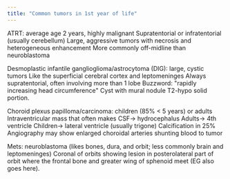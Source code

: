 ```yaml
---
title: "Common tumors in 1st year of life"
---
```

ATRT: average age 2 years, highly malignant
Supratentorial or infratentorial (usually cerebellum)
Large, aggressive tumors with necrosis and heterogeneous enhancement
More commonly off-midline than neuroblastoma

Desmoplastic infantile ganglioglioma/astrocytoma (DIG): large, cystic tumors
Like the superficial cerebral cortex and leptomeninges
Always supratentorial, often involving more than 1 lobe 
Buzzword: &quot;rapidly increasing head circumference&quot;
Cyst with mural nodule
T2-hypo solid portion.

Choroid plexus papilloma/carcinoma: children (85% &lt; 5 years) or adults
Intraventricular mass that often makes CSF&#8594; hydrocephalus
Adults&#8594; 4th ventricle
Children&#8594; lateral ventricle (usually trigone)
Calcification in 25%
Angiography may show enlarged choroidal arteries shunting blood to tumor

Mets: neuroblastoma (likes bones, dura, and orbit; less commonly brain and leptomeninges)
Coronal of orbits showing lesion in posterolateral part of orbit where the frontal bone and greater wing of sphenoid meet (EG also goes here).


